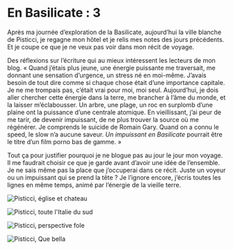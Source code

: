 # En Basilicate : 3

Après ma journée d’exploration de la Basilicate, aujourd’hui la ville blanche de Pisticci, je regagne mon hôtel et je relis mes notes des jours précédents. Et je coupe ce que je ne veux pas voir dans mon récit de voyage.<span id="more-33881"></span>

Des réflexions sur l’écriture qui au mieux intéressent les lecteurs de mon blog. « Quand j’étais plus jeune, une énergie puissante me traversait, me donnant une sensation d’urgence, un stress né en moi-même. J’avais besoin de tout dire comme si chaque chose était d’une importance capitale. Je ne me trompais pas, c’était vrai pour moi, moi seul. Aujourd’hui, je dois aller chercher cette énergie dans la terre, me brancher à l’âme du monde, et la laisser m’éclabousser. Un arbre, une plage, un roc en surplomb d’une plaine ont la puissance d’une centrale atomique. En vieillissant, j’ai peur de me tarir, de devenir impuissant, de ne plus trouver la source où me régénérer. Je comprends le suicide de Romain Gary. Quand on a connu le speed, le slow n’a aucune saveur. *Un impuissant en Basilicate* pourrait être le titre d’un film porno bas de gamme. »

Tout ça pour justifier pourquoi je ne blogue pas au jour le jour mon voyage. Il me faudrait choisir ce que je garde avant d’avoir une idée de l’ensemble. Je ne sais même pas la place que j’occuperai dans ce récit. Juste un voyeur ou un impuissant qui se prend la tête ? Je l’ignore encore, j’écris toutes les lignes en même temps, animé par l’énergie de la vieille terre.

![Pisticci, église et chateau](https://tcrouzet.com/images_tc/2013/12/pisticci.jpg)

![Pisticci, toute l'Italie du sud](https://tcrouzet.com/images_tc/2013/12/pisticci1.jpg)

![Pisticci, perspective fole](https://tcrouzet.com/images_tc/2013/12/pisticci2.jpg)

![Pisticci, Que bella](https://tcrouzet.com/images_tc/2013/12/pisticci3.jpg)